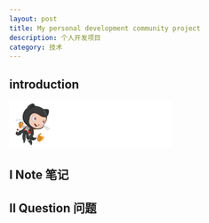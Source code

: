```yaml
---
layout: post
title: My personal development community project
description: 个人开发项目
category: 技术
---
```


## introduction 
![](/images/2021-06-29-project/logo.png)

## Ⅰ Note 笔记


## Ⅱ Question 问题
